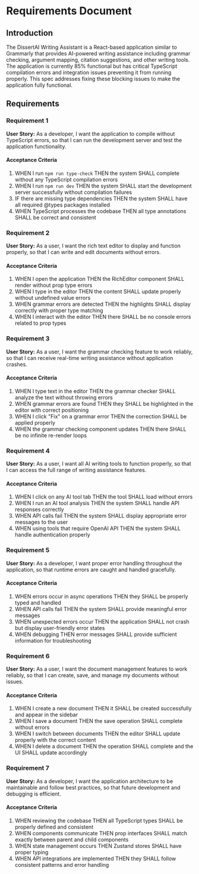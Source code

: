# Requirements Document

## Introduction

The DissertAI Writing Assistant is a React-based application similar to Grammarly that provides AI-powered writing assistance including grammar checking, argument mapping, citation suggestions, and other writing tools. The application is currently 85% functional but has critical TypeScript compilation errors and integration issues preventing it from running properly. This spec addresses fixing these blocking issues to make the application fully functional.

## Requirements

### Requirement 1

**User Story:** As a developer, I want the application to compile without TypeScript errors, so that I can run the development server and test the application functionality.

#### Acceptance Criteria

1. WHEN I run `npm run type-check` THEN the system SHALL complete without any TypeScript compilation errors
2. WHEN I run `npm run dev` THEN the system SHALL start the development server successfully without compilation failures
3. IF there are missing type dependencies THEN the system SHALL have all required @types packages installed
4. WHEN TypeScript processes the codebase THEN all type annotations SHALL be correct and consistent

### Requirement 2

**User Story:** As a user, I want the rich text editor to display and function properly, so that I can write and edit documents without errors.

#### Acceptance Criteria

1. WHEN I open the application THEN the RichEditor component SHALL render without prop type errors
2. WHEN I type in the editor THEN the content SHALL update properly without undefined value errors
3. WHEN grammar errors are detected THEN the highlights SHALL display correctly with proper type matching
4. WHEN I interact with the editor THEN there SHALL be no console errors related to prop types

### Requirement 3

**User Story:** As a user, I want the grammar checking feature to work reliably, so that I can receive real-time writing assistance without application crashes.

#### Acceptance Criteria

1. WHEN I type text in the editor THEN the grammar checker SHALL analyze the text without throwing errors
2. WHEN grammar errors are found THEN they SHALL be highlighted in the editor with correct positioning
3. WHEN I click "Fix" on a grammar error THEN the correction SHALL be applied properly
4. WHEN the grammar checking component updates THEN there SHALL be no infinite re-render loops

### Requirement 4

**User Story:** As a user, I want all AI writing tools to function properly, so that I can access the full range of writing assistance features.

#### Acceptance Criteria

1. WHEN I click on any AI tool tab THEN the tool SHALL load without errors
2. WHEN I run an AI tool analysis THEN the system SHALL handle API responses correctly
3. WHEN API calls fail THEN the system SHALL display appropriate error messages to the user
4. WHEN using tools that require OpenAI API THEN the system SHALL handle authentication properly

### Requirement 5

**User Story:** As a developer, I want proper error handling throughout the application, so that runtime errors are caught and handled gracefully.

#### Acceptance Criteria

1. WHEN errors occur in async operations THEN they SHALL be properly typed and handled
2. WHEN API calls fail THEN the system SHALL provide meaningful error messages
3. WHEN unexpected errors occur THEN the application SHALL not crash but display user-friendly error states
4. WHEN debugging THEN error messages SHALL provide sufficient information for troubleshooting

### Requirement 6

**User Story:** As a user, I want the document management features to work reliably, so that I can create, save, and manage my documents without issues.

#### Acceptance Criteria

1. WHEN I create a new document THEN it SHALL be created successfully and appear in the sidebar
2. WHEN I save a document THEN the save operation SHALL complete without errors
3. WHEN I switch between documents THEN the editor SHALL update properly with the correct content
4. WHEN I delete a document THEN the operation SHALL complete and the UI SHALL update accordingly

### Requirement 7

**User Story:** As a developer, I want the application architecture to be maintainable and follow best practices, so that future development and debugging is efficient.

#### Acceptance Criteria

1. WHEN reviewing the codebase THEN all TypeScript types SHALL be properly defined and consistent
2. WHEN components communicate THEN prop interfaces SHALL match exactly between parent and child components
3. WHEN state management occurs THEN Zustand stores SHALL have proper typing
4. WHEN API integrations are implemented THEN they SHALL follow consistent patterns and error handling